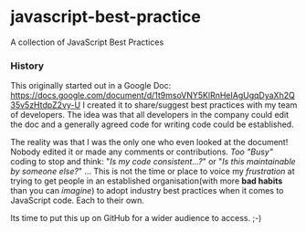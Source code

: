 javascript-best-practice
========================

A collection of JavaScript Best Practices



### History

This originally started out in a Google Doc:
https://docs.google.com/document/d/1t9msoVNY5KlRnHeIAgUgqDyaXh2Q35v5zHtdpZ2vy-U
I created it to share/suggest best practices with my team of developers.
The idea was that all developers in the company could edit the doc and a 
generally agreed code for writing code could be established.

The reality was that I was the only one who even looked at the document!
Nobody edited it or made any comments or contributions. 
*Too "Busy"* coding to stop and think: "*Is my code consistent...?*" or 
"*Is this maintainable by someone else?*" ... This is not the time or place 
to voice my *frustration* at trying to get people in an established 
organisation(with more **bad habits** than you can *imagine*) to adopt 
industry best practices when it comes to JavaScript code. 
Each to their own.

Its time to put this up on GitHub for a wider audience to access. ;-)